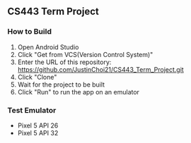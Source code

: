 ## CS443 Term Project
### How to Build
1. Open Android Studio
2. Click "Get from VCS(Version Control System)"
3. Enter the URL of this repository: https://github.com/JustinChoi21/CS443_Term_Project.git
4. Click "Clone"
5. Wait for the project to be built
6. Click "Run" to run the app on an emulator

### Test Emulator
- Pixel 5 API 26
- Pixel 5 API 32